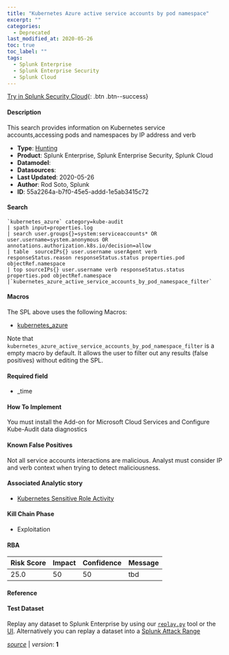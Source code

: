 ```yaml
---
title: "Kubernetes Azure active service accounts by pod namespace"
excerpt: ""
categories:
  - Deprecated
last_modified_at: 2020-05-26
toc: true
toc_label: ""
tags:
  - Splunk Enterprise
  - Splunk Enterprise Security
  - Splunk Cloud
---
```




[Try in Splunk Security Cloud](https://www.splunk.com/en_us/cyber-security.html){: .btn .btn--success}

#### Description

This search provides information on Kubernetes service accounts,accessing pods and namespaces by IP address and verb

- **Type**: [Hunting](https://github.com/splunk/security_content/wiki/object-Analytic-Types)
- **Product**: Splunk Enterprise, Splunk Enterprise Security, Splunk Cloud
- **Datamodel**: 
- **Datasources**: 
- **Last Updated**: 2020-05-26
- **Author**: Rod Soto, Splunk
- **ID**: 55a2264a-b7f0-45e5-addd-1e5ab3415c72

#### Search

```
`kubernetes_azure` category=kube-audit 
| spath input=properties.log 
| search user.groups{}=system:serviceaccounts* OR user.username=system.anonymous OR annotations.authorization.k8s.io/decision=allow  
| table  sourceIPs{} user.username userAgent verb responseStatus.reason responseStatus.status properties.pod objectRef.namespace 
| top sourceIPs{} user.username verb responseStatus.status properties.pod objectRef.namespace 
|`kubernetes_azure_active_service_accounts_by_pod_namespace_filter`
```

#### Macros
The SPL above uses the following Macros:
* [kubernetes_azure](https://github.com/splunk/security_content/blob/develop/macros/kubernetes_azure.yml)

Note that `kubernetes_azure_active_service_accounts_by_pod_namespace_filter` is a empty macro by default. It allows the user to filter out any results (false positives) without editing the SPL.

#### Required field
* _time


#### How To Implement
You must install the Add-on for Microsoft Cloud Services and Configure Kube-Audit data diagnostics

#### Known False Positives
Not all service accounts interactions are malicious. Analyst must consider IP and verb context when trying to detect maliciousness.

#### Associated Analytic story
* [Kubernetes Sensitive Role Activity](/stories/kubernetes_sensitive_role_activity)


#### Kill Chain Phase
* Exploitation



#### RBA

| Risk Score  | Impact      | Confidence   | Message      |
| ----------- | ----------- |--------------|--------------|
| 25.0 | 50 | 50 | tbd |




#### Reference


#### Test Dataset
Replay any dataset to Splunk Enterprise by using our [`replay.py`](https://github.com/splunk/attack_data#using-replaypy) tool or the [UI](https://github.com/splunk/attack_data#using-ui).
Alternatively you can replay a dataset into a [Splunk Attack Range](https://github.com/splunk/attack_range#replay-dumps-into-attack-range-splunk-server)



[*source*](https://github.com/splunk/security_content/tree/develop/detections/deprecated/kubernetes_azure_active_service_accounts_by_pod_namespace.yml) \| *version*: **1**